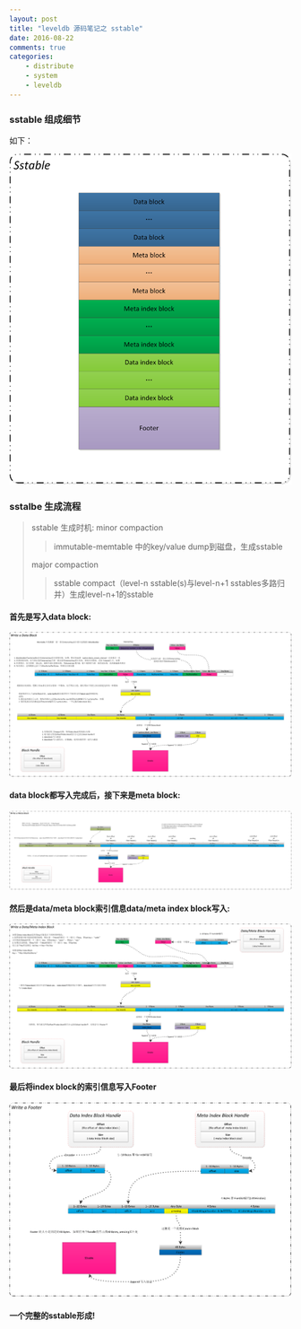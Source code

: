 ```yaml
---
layout: post
title: "leveldb 源码笔记之 sstable"
date: 2016-08-22
comments: true
categories:
    - distribute
    - system
    - leveldb
---
```


### sstable 组成细节

如下：

![](/images/blog_images/leveldb/sstable.png)

### sstalbe 生成流程

>sstable 生成时机:
> minor compaction
>>immutable-memtable 中的key/value dump到磁盘，生成sstable
>
> major compaction
>>sstable compact（level-n sstable(s)与level-n+1 sstables多路归并）生成level-n+1的sstable

#### 首先是写入data block:

![](/images/blog_images/leveldb/write_a_data_block.png)

#### data block都写入完成后，接下来是meta block:
![](/images/blog_images/leveldb/write_a_meta_block.png)

#### 然后是data/meta block索引信息data/meta index block写入:
![](/images/blog_images/leveldb/write_a_index_block.png)

#### 最后将index block的索引信息写入Footer
![](/images/blog_images/leveldb/write_a_footer.png)

#### 一个完整的sstable形成!
